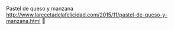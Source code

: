 Pastel de queso y manzana	http://www.larecetadelafelicidad.com/2015/11/pastel-de-queso-y-manzana.html	
਍